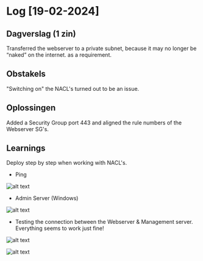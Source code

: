 # Log [19-02-2024]

## Dagverslag (1 zin)
Transferred the webserver to a private subnet, because it may no longer be “naked” on the internet. as a requirement.


## Obstakels
"Switching on" the NACL's turned out to be an issue.

## Oplossingen
Added a Security Group port 443 and aligned the rule numbers of the Webserver SG's.

## Learnings
Deploy step by step when working with NACL's.


- Ping

![alt text](<10_includes/Scherm­afbeelding 2024-02-19 om 11.41.24.png>)


- Admin Server (Windows)

![alt text](<10_includes/Scherm­afbeelding 2024-02-19 om 17.22.19.png>)

- Testing the connection between the Webserver & Management server. Everything seems to work just fine!

![alt text](<10_includes/Scherm­afbeelding 2024-02-19 om 17.22.18.png>)


![alt text](<10_includes/Scherm­afbeelding 2024-02-19 om 12.10.32.png>)